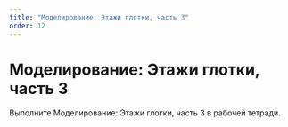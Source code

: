 ```yaml
---
title: "Моделирование: Этажи глотки, часть 3"
order: 12
---
```


# Моделирование: Этажи глотки, часть 3

Выполните Моделирование: Этажи глотки, часть 3 в рабочей тетради.